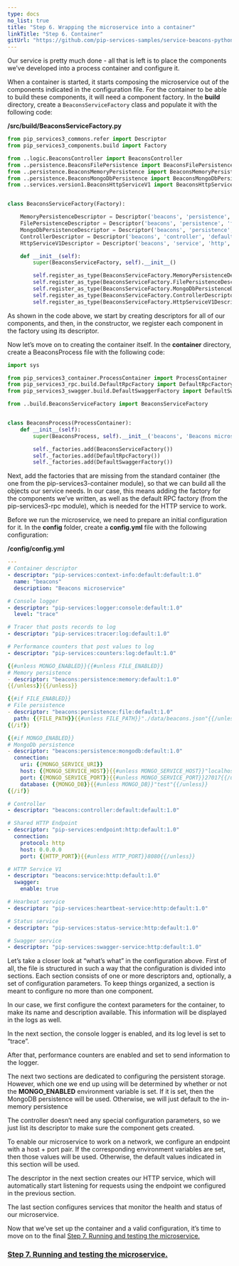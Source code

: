 ```yaml
---
type: docs
no_list: true
title: "Step 6. Wrapping the microservice into a container"
linkTitle: "Step 6. Container"
gitUrl: "https://github.com/pip-services-samples/service-beacons-python"
---
```


Our service is pretty much done - all that is left is to place the components we’ve developed into a process container and configure it.

When a container is started, it starts composing the microservice out of the components indicated in the configuration file. For the container to be able to build these components, it will need a component factory. In the **build** directory, create a `BeaconsServiceFactory` class and populate it with the following code:

**/src/build/BeaconsServiceFactory.py**

```python
from pip_services3_commons.refer import Descriptor
from pip_services3_components.build import Factory

from ..logic.BeaconsController import BeaconsController
from ..persistence.BeaconsFilePersistence import BeaconsFilePersistence
from ..persistence.BeaconsMemoryPersistence import BeaconsMemoryPersistence
from ..persistence.BeaconsMongoDbPersistence import BeaconsMongoDbPersistence
from ..services.version1.BeaconsHttpServiceV1 import BeaconsHttpServiceV1


class BeaconsServiceFactory(Factory):

    MemoryPersistenceDescriptor = Descriptor('beacons', 'persistence', 'memory', '*', '1.0')
    FilePersistenceDescriptor = Descriptor('beacons', 'persistence', 'file', '*', '1.0')
    MongoDbPersistenceDescriptor = Descriptor('beacons', 'persistence', 'mongodb', '*', '1.0')
    ControllerDescriptor = Descriptor('beacons', 'controller', 'default', '*', '1.0')
    HttpServiceV1Descriptor = Descriptor('beacons', 'service', 'http', '*', '1.0')

    def __init__(self):
        super(BeaconsServiceFactory, self).__init__()

        self.register_as_type(BeaconsServiceFactory.MemoryPersistenceDescriptor, BeaconsMemoryPersistence)
        self.register_as_type(BeaconsServiceFactory.FilePersistenceDescriptor, BeaconsFilePersistence)
        self.register_as_type(BeaconsServiceFactory.MongoDbPersistenceDescriptor, BeaconsMongoDbPersistence)
        self.register_as_type(BeaconsServiceFactory.ControllerDescriptor, BeaconsController)
        self.register_as_type(BeaconsServiceFactory.HttpServiceV1Descriptor, BeaconsHttpServiceV1)
```

As shown in the code above, we start by creating descriptors for all of our components, and then, in the constructor, we register each component in the factory using its descriptor.

Now let’s move on to creating the container itself. In the **container** directory, create a BeaconsProcess file with the following code:

```python
import sys

from pip_services3_container.ProcessContainer import ProcessContainer
from pip_services3_rpc.build.DefaultRpcFactory import DefaultRpcFactory
from pip_services3_swagger.build.DefaultSwaggerFactory import DefaultSwaggerFactory

from ..build.BeaconsServiceFactory import BeaconsServiceFactory


class BeaconsProcess(ProcessContainer):
    def __init__(self):
        super(BeaconsProcess, self).__init__('beacons', 'Beacons microservice')

        self._factories.add(BeaconsServiceFactory())
        self._factories.add(DefaultRpcFactory())
        self._factories.add(DefaultSwaggerFactory())

```

Next, add the factories that are missing from the standard container (the one from the pip-services3-container module), so that we can build all the objects our service needs. In our case, this means adding the factory for the components we’ve written, as well as the default RPC factory (from the pip-services3-rpc module), which is needed for the HTTP service to work.

Before we run the microservice, we need to prepare an initial configuration for it. In the **config** folder, create a **config.yml** file with the following configuration:

**/config/config.yml**

```yml
---
# Container descriptor
- descriptor: "pip-services:context-info:default:default:1.0"
  name: "beacons"
  description: "Beacons microservice"

# Console logger
- descriptor: "pip-services:logger:console:default:1.0"
  level: "trace"

# Tracer that posts records to log
- descriptor: "pip-services:tracer:log:default:1.0"

# Performance counters that post values to log
- descriptor: "pip-services:counters:log:default:1.0"

{{#unless MONGO_ENABLED}}{{#unless FILE_ENABLED}}
# Memory persistence
- descriptor: "beacons:persistence:memory:default:1.0"
{{/unless}}{{/unless}}

{{#if FILE_ENABLED}}
# File persistence
- descriptor: "beacons:persistence:file:default:1.0"
  path: {{FILE_PATH}}{{#unless FILE_PATH}}"./data/beacons.json"{{/unless}}
{{/if}}

{{#if MONGO_ENABLED}}
# MongoDb persistence
- descriptor: "beacons:persistence:mongodb:default:1.0"
  connection:
    uri: {{MONGO_SERVICE_URI}}
    host: {{MONGO_SERVICE_HOST}}{{#unless MONGO_SERVICE_HOST}}"localhost"{{/unless}}
    port: {{MONGO_SERVICE_PORT}}{{#unless MONGO_SERVICE_PORT}}27017{{/unless}}
    database: {{MONGO_DB}}{{#unless MONGO_DB}}"test"{{/unless}}
{{/if}}

# Controller
- descriptor: "beacons:controller:default:default:1.0"

# Shared HTTP Endpoint
- descriptor: "pip-services:endpoint:http:default:1.0"
  connection:
    protocol: http
    host: 0.0.0.0
    port: {{HTTP_PORT}}{{#unless HTTP_PORT}}8080{{/unless}}

# HTTP Service V1
- descriptor: "beacons:service:http:default:1.0"
  swagger:
    enable: true

# Hearbeat service
- descriptor: "pip-services:heartbeat-service:http:default:1.0"

# Status service
- descriptor: "pip-services:status-service:http:default:1.0"

# Swagger service
- descriptor: "pip-services:swagger-service:http:default:1.0"

```

Let’s take a closer look at “what’s what” in the configuration above. First of all, the file is structured in such a way that the configuration is divided into sections. Each section consists of one or more descriptors and, optionally, a set of configuration parameters. To keep things organized, a section is meant to configure no more than one component. 

In our case, we first configure the context parameters for the container, to make its name and description available. This information will be displayed in the logs as well. 

In the next section, the console logger is enabled, and its log level is set to “trace”.

After that, performance counters are enabled and set to send information to the logger.

The next two sections are dedicated to configuring the persistent storage. However, which one we end up using will be determined by whether or not the **MONGO_ENABLED** environment variable is set. If it is set, then the MongoDB persistence will be used.
Otherwise, we will just default to the in-memory persistence

The controller doesn’t need any special configuration parameters, so we just list its descriptor to make sure the component gets created.

To enable our microservice to work on a network, we configure an endpoint with a host + port pair. If the corresponding environment variables are set, then those values will be used. Otherwise, the default values indicated in this section will be used.

The descriptor in the next section creates our HTTP service, which will automatically start listening for requests using the endpoint we configured in the previous section.

The last section configures services that monitor the health and status of our microservice.

Now that we’ve set up the container and a valid configuration, it’s time to move on to the final [Step 7. Running and testing the microservice.](../step7)

<span class="hide-title-link">

### [Step 7. Running and testing the microservice.](../step7)

</span>
